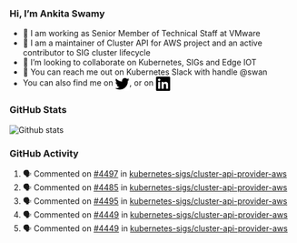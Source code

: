 ### Hi, I’m Ankita Swamy

- 💼 I am working as Senior Member of Technical Staff at VMware
- 👀 I am a maintainer of Cluster API for AWS project and an active contributor to SIG cluster lifecycle
- 💞️ I’m looking to collaborate on Kubernetes, SIGs and Edge IOT
- 💬 You can reach me out on Kubernetes Slack with handle @swan
- You can also find me on <a href="https://twitter.com/SwamyAnkita" target="blank"><img align="center" src="https://raw.githubusercontent.com/Ankitasw/Ankitasw/master/svg/twitter.svg" alt="Ankitasw" height="25" width="25" color="#1DA1f2" /></a>, or on <a href="https://www.linkedin.com/in/Ankitaswamy/" target="blank"><img align="center" src="https://raw.githubusercontent.com/Ankitasw/Ankitasw/master/svg/linkedin.svg" alt="Ankitasw" height="25" width="25" /></a>

### GitHub Stats
![Github stats](https://github-readme-stats.vercel.app/api?username=Ankitasw&count_private=true&show_icons=true&theme=tokyonight)

### GitHub Activity 
<!--START_SECTION:activity-->
1. 🗣 Commented on [#4497](https://github.com/kubernetes-sigs/cluster-api-provider-aws/pull/4497#issuecomment-1715934180) in [kubernetes-sigs/cluster-api-provider-aws](https://github.com/kubernetes-sigs/cluster-api-provider-aws)
2. 🗣 Commented on [#4485](https://github.com/kubernetes-sigs/cluster-api-provider-aws/pull/4485#issuecomment-1715933637) in [kubernetes-sigs/cluster-api-provider-aws](https://github.com/kubernetes-sigs/cluster-api-provider-aws)
3. 🗣 Commented on [#4495](https://github.com/kubernetes-sigs/cluster-api-provider-aws/pull/4495#issuecomment-1715931519) in [kubernetes-sigs/cluster-api-provider-aws](https://github.com/kubernetes-sigs/cluster-api-provider-aws)
4. 🗣 Commented on [#4449](https://github.com/kubernetes-sigs/cluster-api-provider-aws/pull/4449#issuecomment-1715930366) in [kubernetes-sigs/cluster-api-provider-aws](https://github.com/kubernetes-sigs/cluster-api-provider-aws)
5. 🗣 Commented on [#4449](https://github.com/kubernetes-sigs/cluster-api-provider-aws/pull/4449#issuecomment-1715929762) in [kubernetes-sigs/cluster-api-provider-aws](https://github.com/kubernetes-sigs/cluster-api-provider-aws)
<!--END_SECTION:activity-->
